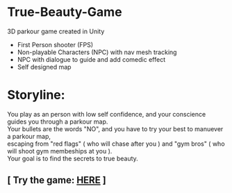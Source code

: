 # True-Beauty-Game
3D parkour game created in Unity 
- First Person shooter (FPS)
- Non-playable Characters (NPC) with nav mesh tracking
- NPC with dialogue to guide and add comedic effect
- Self designed map

# Storyline: 
You play as an person with low self confidence, and your conscience guides you through a parkour map. \
Your bullets are the words "NO", and you have to try your best to manuever a parkour map, \
escaping from "red flags" ( who will chase after you ) and "gym bros" ( who will shoot gym membeships at you ). \
Your goal is to find the secrets to true beauty.

## [ Try the game: [HERE](https://jaypetan.itch.io/true-beauty) ]
